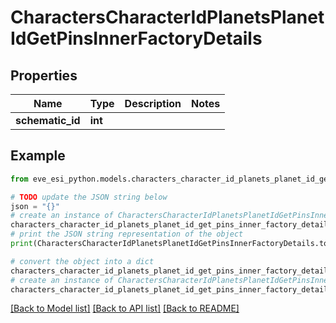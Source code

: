 # CharactersCharacterIdPlanetsPlanetIdGetPinsInnerFactoryDetails


## Properties

Name | Type | Description | Notes
------------ | ------------- | ------------- | -------------
**schematic_id** | **int** |  | 

## Example

```python
from eve_esi_python.models.characters_character_id_planets_planet_id_get_pins_inner_factory_details import CharactersCharacterIdPlanetsPlanetIdGetPinsInnerFactoryDetails

# TODO update the JSON string below
json = "{}"
# create an instance of CharactersCharacterIdPlanetsPlanetIdGetPinsInnerFactoryDetails from a JSON string
characters_character_id_planets_planet_id_get_pins_inner_factory_details_instance = CharactersCharacterIdPlanetsPlanetIdGetPinsInnerFactoryDetails.from_json(json)
# print the JSON string representation of the object
print(CharactersCharacterIdPlanetsPlanetIdGetPinsInnerFactoryDetails.to_json())

# convert the object into a dict
characters_character_id_planets_planet_id_get_pins_inner_factory_details_dict = characters_character_id_planets_planet_id_get_pins_inner_factory_details_instance.to_dict()
# create an instance of CharactersCharacterIdPlanetsPlanetIdGetPinsInnerFactoryDetails from a dict
characters_character_id_planets_planet_id_get_pins_inner_factory_details_from_dict = CharactersCharacterIdPlanetsPlanetIdGetPinsInnerFactoryDetails.from_dict(characters_character_id_planets_planet_id_get_pins_inner_factory_details_dict)
```
[[Back to Model list]](../README.md#documentation-for-models) [[Back to API list]](../README.md#documentation-for-api-endpoints) [[Back to README]](../README.md)


